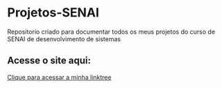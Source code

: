 # Projetos-SENAI
Repositorio criado para documentar todos os meus projetos do curso de SENAI de desenvolvimento de sistemas
## Acesse o site aqui:
[Clique para acessar a minha linktree](https://seu-user.github.io/seu-repositorio/)
